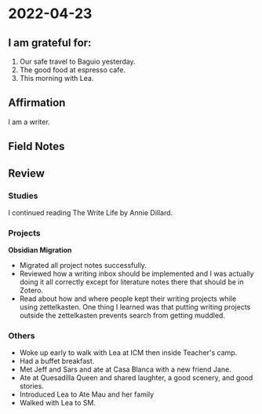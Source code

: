 # 2022-04-23

## I am grateful for:
1. Our safe travel to Baguio yesterday.
2. The good food at espresso cafe.
3. This morning with Lea.

## Affirmation
I am a writer.

## Field Notes

## Review
### Studies

I continued reading The Write Life by Annie Dillard.

### Projects

**Obsidian Migration**
- Migrated all project notes successfully.
- Reviewed how a writing inbox should be implemented and I was actually doing it all correctly except for literature notes there that should be in Zotero.
- Read about how and where people kept their writing projects while using zettelkasten. One thing I learned was that putting writing projects outside the zettelkasten prevents search from getting muddled.

### Others
- Woke up early to walk with Lea at ICM then inside Teacher's camp.
- Had a buffet breakfast.
- Met Jeff and Sars and ate at Casa Blanca with a new friend Jane.
- Ate at Quesadilla Queen and shared laughter, a good scenery, and good stories.
- Introduced Lea to Ate Mau and her family
- Walked with Lea to SM.